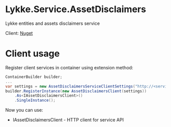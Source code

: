 # Lykke.Service.AssetDisclaimers

Lykke entities and assets disclaimers service

Client: [Nuget](https://www.nuget.org/packages/Lykke.Service.AssetDisclaimers.Client/)

# Client usage

Register client services in container using extension method:

```cs
ContainerBuilder builder;
...
var settings = new AssetDisclaimersServiceClientSettings("http://<service>:[port]/");
builder.RegisterInstance(new AssetDisclaimersClient(settings))
    .As<IAssetDisclaimersClient>()
    .SingleInstance();
```

Now you can use:

* IAssetDisclaimersClient - HTTP client for service API
